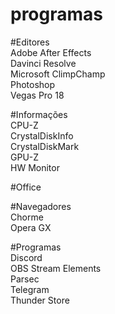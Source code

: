 # programas

#Editores
<br />Adobe After Effects
<br />Davinci Resolve
<br />Microsoft ClimpChamp
<br />Photoshop
<br />Vegas Pro 18

#Informações
<br />CPU-Z
<br />CrystalDiskInfo
<br />CrystalDiskMark
<br />GPU-Z
<br />HW Monitor

#Office
<br />

#Navegadores
<br />Chorme
<br />Opera GX

#Programas
<br />Discord
<br />OBS Stream Elements
<br />Parsec
<br />Telegram
<br />Thunder Store
